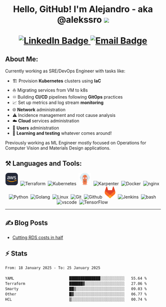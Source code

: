 <!-- <div id="header" align="center">
  <img src="assets/profile.png" width="150"/>
</div> -->

<h1 style="text-align:center" align="center">
  <br>Hello, GitHub! I'm Alejandro - aka @alekssro
  <img src="https://media.giphy.com/media/hvRJCLFzcasrR4ia7z/giphy.gif" width="30px"/>
  <div id="badges" align="center">
    <br>
    <a href="https://www.linkedin.com/in/alekssro/">
      <img src="https://img.shields.io/badge/LinkedIn-blue?style=for-the-badge&logo=linkedin&logoColor=white" alt="LinkedIn Badge"/>
    </a>
    <a href="mailto:alekss.ro@gmail.com">
      <img src="https://img.shields.io/badge/Mail-grey?style=for-the-badge&logo=mail.ru&logoColor=white" alt="Email Badge"/>
    </a>
    <!-- <a href="https://alekssro.com">
      <img src="https://img.shields.io/badge/web-darkgreen?style=for-the-badge&logo=linktree&logoColor=white" alt="Alekssro.com Badge"/>
    </a> -->
  </div>
</h1>

## About Me:

Currently working as SRE/DevOps Engineer with tasks like:

- 🏗️ Provision **Kubernetes** clusters using **IaC**
- ⛵ Migrating services from VM to k8s
- ♾️ Building **CI/CD** pipelines following **GitOps** practices
- 📈 Set up metrics and log stream **monitoring**
- 🌐 **Network** administration
- ⚠️ Incidence management and root cause analysis
- ☁️ **Cloud** services administration
- 👤 **Users** administration
- 🔬 **Learning and testing** whatever comes around!

Previously working as ML Engineer mostly focused on Operations for Computer Vision and Materials Design applications.

## ⚒ Languages and Tools:

<div align="center">
  <img src="https://raw.githubusercontent.com/tandpfun/skill-icons/main/icons/AWS-Dark.svg" title="AWS" alt="AWS" width="40" height="40"/>&nbsp;
  <img src="https://www.vectorlogo.zone/logos/terraformio/terraformio-icon.svg" title="Terraform" alt="Terraform" width="40" height="40"/>&nbsp;
  <img src="https://cdn.jsdelivr.net/gh/devicons/devicon/icons/kubernetes/kubernetes-plain.svg" title="Kubernetes" alt="Kubernetes" width="40" height="40"/>&nbsp;
  <img src="https://raw.githubusercontent.com/devicons/devicon/master/icons/argocd/argocd-original.svg" title="ArgoCD" alt="ArgoCD" width="40" height="40"/>&nbsp;
  <img src="https://raw.githubusercontent.com/aws/karpenter/7dfcd6e49c979f5c3518e351dcfbc1ddfa49f735/website/static/favicon.svg" title="Karpenter" alt="Karpenter" width="40" height="40"/>&nbsp;
  <img src="https://cdn.jsdelivr.net/gh/devicons/devicon/icons/docker/docker-plain.svg" title="Docker" alt="Docker" width="40" height="40"/>&nbsp;
  <img src="https://cdn.jsdelivr.net/gh/devicons/devicon/icons/nginx/nginx-original.svg" title="nginx" alt="nginx" width="40" height="40"/>&nbsp;
  <img src="https://cdn.jsdelivr.net/gh/devicons/devicon/icons/python/python-original.svg" title="Python" alt="Python" width="40" height="40"/>&nbsp;
  <img src="https://cdn.jsdelivr.net/gh/devicons/devicon/icons/go/go-original-wordmark.svg" title="Go" alt="Golang" width="40" height="40"/>&nbsp;
  <img src="https://cdn.jsdelivr.net/gh/devicons/devicon/icons/debian/debian-original.svg" title="Linux" alt="Linux" width="40" height="40"/>&nbsp;
  <img src="https://cdn.jsdelivr.net/gh/devicons/devicon/icons/git/git-original.svg" title="Git" alt="Git" width="35" height="40"/>&nbsp;
  <img src="https://cdn.jsdelivr.net/gh/devicons/devicon/icons/github/github-original.svg" title="Github" alt="Github" width="40" height="40"/>&nbsp;
  <img src="https://raw.githubusercontent.com/devicons/devicon/2ae2a900d2f041da66e950e4d48052658d850630/icons/gitlab/gitlab-original.svg" title="Gitlab" alt="Gitlab" width="35" height="40"/>&nbsp;
  <img src="https://cdn.jsdelivr.net/gh/devicons/devicon/icons/jenkins/jenkins-original.svg" title="Jenkins" alt="Jenkins" width="40" height="40"/>&nbsp;
  <img src="https://cdn.jsdelivr.net/gh/devicons/devicon/icons/bash/bash-original.svg" title="bash" alt="bash" width="40" height="40"/>&nbsp;
  <img src="https://cdn.jsdelivr.net/gh/devicons/devicon/icons/vscode/vscode-original.svg" title="vscode" alt="vscode" width="30" height="40"/>&nbsp;
  <img src="https://cdn.jsdelivr.net/gh/devicons/devicon/icons/tensorflow/tensorflow-original.svg" title="TensorFlow" alt="TensorFlow" width="30" height="40"/>&nbsp;
  
</div>

---

## :writing_hand: Blog Posts

<!-- BLOG-POST-LIST:START -->
- [Cutting RDS costs in half](https://dev.to/alekssro/cutting-rds-costs-in-half-4bk8)
<!-- BLOG-POST-LIST:END -->


## :zap: Stats

<!--START_SECTION:waka-->

```txt
From: 18 January 2025 - To: 25 January 2025

YAML                         ██████████████░░░░░░░░░░░   55.64 %
Terraform                    ██████▓░░░░░░░░░░░░░░░░░░   27.06 %
Smarty                       ██▒░░░░░░░░░░░░░░░░░░░░░░   09.03 %
Other                        █▓░░░░░░░░░░░░░░░░░░░░░░░   06.77 %
HCL                          ▒░░░░░░░░░░░░░░░░░░░░░░░░   00.74 %
```

<!--END_SECTION:waka-->

<!-- Not working with GitHub repos at the moment, so stats are not accurate. -->
<!-- <img alt="GitHub Stats" src="https://github-readme-stats.vercel.app/api?username=alekssro&show_icons=true&hide_title=true&hide_border=true&hide=stars&theme=dracula"/> -->

